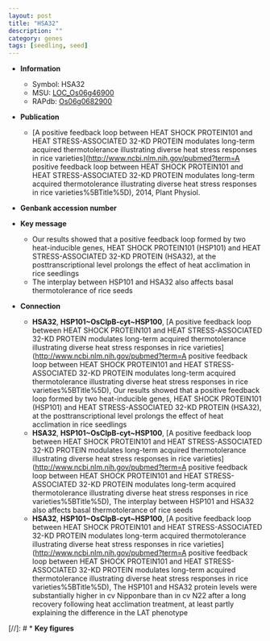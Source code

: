 ```yaml
---
layout: post
title: "HSA32"
description: ""
category: genes
tags: [seedling, seed]
---
```


* **Information**  
    + Symbol: HSA32  
    + MSU: [LOC_Os06g46900](http://rice.uga.edu/cgi-bin/ORF_infopage.cgi?orf=LOC_Os06g46900)  
    + RAPdb: [Os06g0682900](http://rapdb.dna.affrc.go.jp/viewer/gbrowse_details/irgsp1?name=Os06g0682900)  

* **Publication**  
    + [A positive feedback loop between HEAT SHOCK PROTEIN101 and HEAT STRESS-ASSOCIATED 32-KD PROTEIN modulates long-term acquired thermotolerance illustrating diverse heat stress responses in rice varieties](http://www.ncbi.nlm.nih.gov/pubmed?term=A positive feedback loop between HEAT SHOCK PROTEIN101 and HEAT STRESS-ASSOCIATED 32-KD PROTEIN modulates long-term acquired thermotolerance illustrating diverse heat stress responses in rice varieties%5BTitle%5D), 2014, Plant Physiol.

* **Genbank accession number**  

* **Key message**  
    + Our results showed that a positive feedback loop formed by two heat-inducible genes, HEAT SHOCK PROTEIN101 (HSP101) and HEAT STRESS-ASSOCIATED 32-KD PROTEIN (HSA32), at the posttranscriptional level prolongs the effect of heat acclimation in rice seedlings
    + The interplay between HSP101 and HSA32 also affects basal thermotolerance of rice seeds

* **Connection**  
    + __HSA32__, __HSP101~OsClpB-cyt~HSP100__, [A positive feedback loop between HEAT SHOCK PROTEIN101 and HEAT STRESS-ASSOCIATED 32-KD PROTEIN modulates long-term acquired thermotolerance illustrating diverse heat stress responses in rice varieties](http://www.ncbi.nlm.nih.gov/pubmed?term=A positive feedback loop between HEAT SHOCK PROTEIN101 and HEAT STRESS-ASSOCIATED 32-KD PROTEIN modulates long-term acquired thermotolerance illustrating diverse heat stress responses in rice varieties%5BTitle%5D), Our results showed that a positive feedback loop formed by two heat-inducible genes, HEAT SHOCK PROTEIN101 (HSP101) and HEAT STRESS-ASSOCIATED 32-KD PROTEIN (HSA32), at the posttranscriptional level prolongs the effect of heat acclimation in rice seedlings
    + __HSA32__, __HSP101~OsClpB-cyt~HSP100__, [A positive feedback loop between HEAT SHOCK PROTEIN101 and HEAT STRESS-ASSOCIATED 32-KD PROTEIN modulates long-term acquired thermotolerance illustrating diverse heat stress responses in rice varieties](http://www.ncbi.nlm.nih.gov/pubmed?term=A positive feedback loop between HEAT SHOCK PROTEIN101 and HEAT STRESS-ASSOCIATED 32-KD PROTEIN modulates long-term acquired thermotolerance illustrating diverse heat stress responses in rice varieties%5BTitle%5D), The interplay between HSP101 and HSA32 also affects basal thermotolerance of rice seeds
    + __HSA32__, __HSP101~OsClpB-cyt~HSP100__, [A positive feedback loop between HEAT SHOCK PROTEIN101 and HEAT STRESS-ASSOCIATED 32-KD PROTEIN modulates long-term acquired thermotolerance illustrating diverse heat stress responses in rice varieties](http://www.ncbi.nlm.nih.gov/pubmed?term=A positive feedback loop between HEAT SHOCK PROTEIN101 and HEAT STRESS-ASSOCIATED 32-KD PROTEIN modulates long-term acquired thermotolerance illustrating diverse heat stress responses in rice varieties%5BTitle%5D), The HSP101 and HSA32 protein levels were substantially higher in cv Nipponbare than in cv N22 after a long recovery following heat acclimation treatment, at least partly explaining the difference in the LAT phenotype

[//]: # * **Key figures**  


